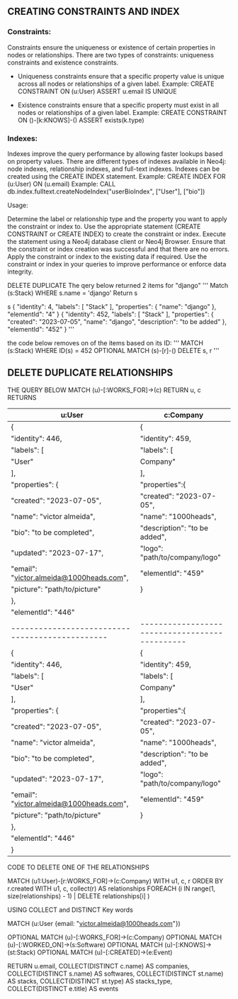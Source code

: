 ## CREATING CONSTRAINTS AND INDEX

### Constraints:

Constraints ensure the uniqueness or existence of certain properties in nodes or relationships.
There are two types of constraints: uniqueness constraints and existence constraints.

- Uniqueness constraints ensure that a specific property value is unique across all nodes or relationships of a given label.
  Example: CREATE CONSTRAINT ON (u:User) ASSERT u.email IS UNIQUE

- Existence constraints ensure that a specific property must exist in all nodes or relationships of a given label.
  Example: CREATE CONSTRAINT ON ()-[k:KNOWS]-() ASSERT exists(k.type)

### Indexes:

Indexes improve the query performance by allowing faster lookups based on property values.
There are different types of indexes available in Neo4j: node indexes, relationship indexes, and full-text indexes.
Indexes can be created using the CREATE INDEX statement.
Example: CREATE INDEX FOR (u:User) ON (u.email)
Example: CALL db.index.fulltext.createNodeIndex("userBioIndex", ["User"], ["bio"])

Usage:

Determine the label or relationship type and the property you want to apply the constraint or index to.
Use the appropriate statement (CREATE CONSTRAINT or CREATE INDEX) to create the constraint or index.
Execute the statement using a Neo4j database client or Neo4j Browser.
Ensure that the constraint or index creation was successful and that there are no errors.
Apply the constraint or index to the existing data if required.
Use the constraint or index in your queries to improve performance or enforce data integrity.

DELETE DUPLICATE
The qery below returned 2 items for "django"
'''
Match (s:Stack) WHERE s.name = 'django' Return s

s
{
"identity": 4,
"labels": [
"Stack"
],
"properties": {
"name": "django"
},
"elementId": "4"
}
{
"identity": 452,
"labels": [
"Stack"
],
"properties": {
"created": "2023-07-05",
"name": "django",
"description": "to be added"
},
"elementId": "452"
}
'''

the code below removes on of the items based on its ID:
'''
MATCH (s:Stack)
WHERE ID(s) = 452
OPTIONAL MATCH (s)-[r]-()
DELETE s, r
'''

## DELETE DUPLICATE RELATIONSHIPS

THE QUERY BELOW
MATCH (u)-[:WORKS_FOR]->(c)
RETURN u, c
RETURNS

| u:User                                          | c:Company                                      |
| ----------------------------------------------- | ---------------------------------------------- |
| {                                               | {                                              |
| "identity": 446,                                | "identity": 459,                               |
| "labels": [                                     | "labels": [                                    |
| "User"                                          | Company"                                       |
| ],                                              | ],                                             |
| "properties": {                                 | "properties":{                                 |
| "created": "2023-07-05",                        | "created": "2023-07-05",                       |
| "name": "victor almeida",                       | "name": "1000heads",                           |
| "bio": "to be completed",                       | "description": "to be added",                  |
| "updated": "2023-07-17",                        | "logo": "path/to/company/logo"                 |
| "email": "victor.almeida@1000heads.com",        | "elementId": "459"                             |
| "picture": "path/to/picture"                    | }                                              |
| },                                              |                                                |
| "elementId": "446"                              |                                                |
| ----------------------------------------------- | ---------------------------------------------- |
| {                                               | {                                              |
| "identity": 446,                                | "identity": 459,                               |
| "labels": [                                     | "labels": [                                    |
| "User"                                          | Company"                                       |
| ],                                              | ],                                             |
| "properties": {                                 | "properties":{                                 |
| "created": "2023-07-05",                        | "created": "2023-07-05",                       |
| "name": "victor almeida",                       | "name": "1000heads",                           |
| "bio": "to be completed",                       | "description": "to be added",                  |
| "updated": "2023-07-17",                        | "logo": "path/to/company/logo"                 |
| "email": "victor.almeida@1000heads.com",        | "elementId": "459"                             |
| "picture": "path/to/picture"                    | }                                              |
| },                                              |                                                |
| "elementId": "446"                              |                                                |
| }                                               |                                                |

CODE TO DELETE ONE OF THE RELATIONSHIPS

MATCH (u1:User)-[r:WORKS_FOR]->(c:Company)
WITH u1, c, r
ORDER BY r.created
WITH u1, c, collect(r) AS relationships
FOREACH (i IN range(1, size(relationships) - 1) |
DELETE relationships[i]
)

USING COLLECT and DISTINCT Key words

MATCH (u:User {email: "victor.almeida@1000heads.com"})

OPTIONAL MATCH (u)-[:WORKS_FOR]->(c:Company)
OPTIONAL MATCH (u)-[:WORKED_ON]->(s:Software)
OPTIONAL MATCH (u)-[:KNOWS]->(st:Stack)
OPTIONAL MATCH (u)-[:CREATED]->(e:Event)

RETURN u.email, COLLECT(DISTINCT c.name) AS companies, COLLECT(DISTINCT s.name) AS softwares, COLLECT(DISTINCT st.name) AS stacks, COLLECT(DISTINCT st.type) AS stacks_type, COLLECT(DISTINCT e.title) AS events
